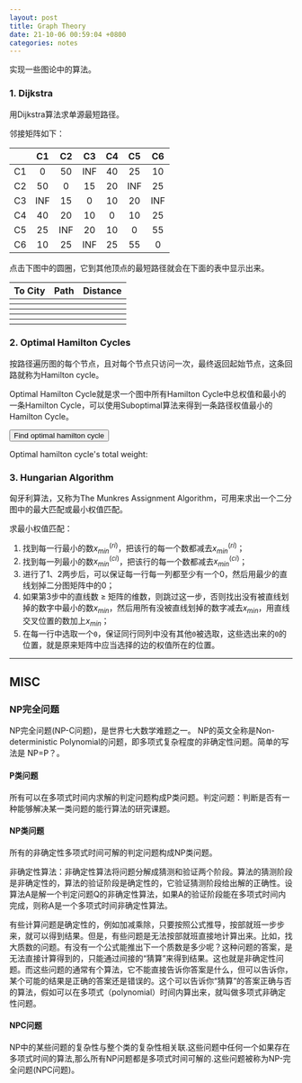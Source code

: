```yaml
---
layout: post
title: Graph Theory
date: 21-10-06 00:59:04 +0800
categories: notes
---
```


实现一些图论中的算法。

### 1. Dijkstra

用Dijkstra算法求单源最短路径。

邻接矩阵如下：

|      |  C1  |  C2  |  C3  |  C4  |  C5  |  C6  |
| :--: | :--: | :--: | :--: | :--: | :--: | :--: |
|  C1  |  0   |  50  | INF  |  40  |  25  |  10  |
|  C2  |  50  |  0   |  15  |  20  | INF  |  25  |
|  C3  | INF  |  15  |  0   |  10  |  20  | INF  |
|  C4  |  40  |  20  |  10  |  0   |  10  |  25  |
|  C5  |  25  | INF  |  20  |  10  |  0   |  55  |
|  C6  |  10  |  25  | INF  |  25  |  55  |  0   |



点击下图中的圆圈，它到其他顶点的最短路径就会在下面的表中显示出来。



<canvas id="myCanvas" width="800" height="300" ></canvas>

<table id="path">
<tr>
<th>To City</th>
<th>Path</th>
<th>Distance</th>
</tr>
<tr>
<th></th>
<th></th>
<th></th>
</tr>
<tr>
<th></th>
<th></th>
<th></th>
</tr>
<tr>
<th></th>
<th></th>
<th></th>
</tr>
<tr>
<th></th>
<th></th>
<th></th>
</tr>
<tr>
<th></th>
<th></th>
<th></th>
</tr>
</table>




### 2. Optimal Hamilton Cycles

按路径遍历图的每个节点，且对每个节点只访问一次，最终返回起始节点，这条回路就称为Hamilton cycle。

Optimal Hamilton Cycle就是求一个图中所有Hamilton Cycle中总权值和最小的一条Hamilton Cycle，可以使用Suboptimal算法来得到一条路径权值最小的Hamilton Cycle。

<button onclick="DrawOptimalCycle()">Find optimal hamilton cycle</button>

<p id="hint">Optimal hamilton cycle's total weight:</p>
<canvas id="canvas_suboptimal" width="800" height="300" ></canvas>



### 3. Hungarian Algorithm

匈牙利算法，又称为The Munkres Assignment Algorithm，可用来求出一个二分图中的最大匹配或最小权值匹配。

求最小权值匹配：

1.   找到每一行最小的数$x^{(ri)}_{min}$，把该行的每一个数都减去$x^{(ri)}_{min}$；
2.   找到每一列最小的数$x^{(ci)}_{min}$，把该行的每一个数都减去$x^{(ci)}_{min}$；
3.   进行了1、2两步后，可以保证每一行每一列都至少有一个0，然后用最少的直线划掉二分图矩阵中的0；
4.   如果第3步中的直线数 $\ge$ 矩阵的维数，则跳过这一步，否则找出没有被直线划掉的数字中最小的数$x_{min}$，然后用所有没被直线划掉的数字减去$x_{min}$，用直线交叉位置的数加上$x_{min}$；
5.   在每一行中选取一个`0`，保证同行同列中没有其他`0`被选取，这些选出来的`0`的位置，就是原来矩阵中应当选择的边的权值所在的位置。




---

## MISC

### NP完全问题

NP完全问题(NP-C问题)，是世界七大数学难题之一。 NP的英文全称是Non-deterministic Polynomial的问题，即多项式复杂程度的非确定性问题。简单的写法是 NP=P？。

#### P类问题

所有可以在多项式时间内求解的判定问题构成P类问题。判定问题：判断是否有一种能够解决某一类问题的能行算法的研究课题。

#### NP类问题

所有的非确定性多项式时间可解的判定问题构成NP类问题。

非确定性算法：非确定性算法将问题分解成猜测和验证两个阶段。算法的猜测阶段是非确定性的，算法的验证阶段是确定性的，它验证猜测阶段给出解的正确性。设算法A是解一个判定问题Q的非确定性算法，如果A的验证阶段能在多项式时间内完成，则称A是一个多项式时间非确定性算法。

有些计算问题是确定性的，例如加减乘除，只要按照公式推导，按部就班一步步来，就可以得到结果。但是，有些问题是无法按部就班直接地计算出来。比如，找大质数的问题。有没有一个公式能推出下一个质数是多少呢？这种问题的答案，是无法直接计算得到的，只能通过间接的“猜算”来得到结果。这也就是非确定性问题。而这些问题的通常有个算法，它不能直接告诉你答案是什么，但可以告诉你，某个可能的结果是正确的答案还是错误的。这个可以告诉你“猜算”的答案正确与否的算法，假如可以在多项式（polynomial）时间内算出来，就叫做多项式非确定性问题。

#### NPC问题

NP中的某些问题的复杂性与整个类的复杂性相关联.这些问题中任何一个如果存在多项式时间的算法,那么所有NP问题都是多项式时间可解的.这些问题被称为NP-完全问题(NPC问题)。



<script src="{{ site.url }}/js/dijkstra/driver.js"></script>
